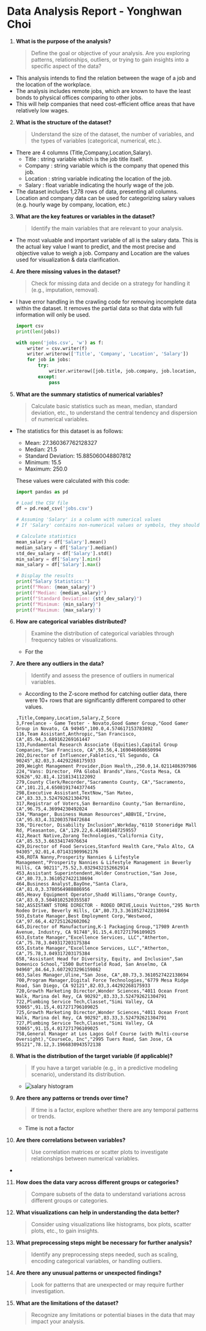# **Data Analysis Report** - Yonghwan Choi

1. **What is the purpose of the analysis?**
   > Define the goal or objective of your analysis. Are you exploring patterns, relationships, outliers, or trying to gain insights into a specific aspect of the data?

- This analysis intends to find the relation between the wage of a job and the location of the workplace.
- The analysis includes remote jobs, which are known to have the least bonds to physical offices comparing to other jobs.
- This will help companies that need cost-efficient office areas that have relatively low wages. 

2. **What is the structure of the dataset?**
   > Understand the size of the dataset, the number of variables, and the types of variables (categorical, numerical, etc.).

- There are 4 columns (Title,Company,Location,Salary).
  - Title : string variable which is the job title itself.
  - Company : string variable which is the company that opened this job.
  - Location : string variable indicating the location of the job.
  - Salary : float variable indicating the hourly wage of the job.
- The dataset includes 1,278 rows of data, presenting all columns. Location and company data can be used for categorizing salary values (e.g. hourly wage by company, location, etc.)

3. **What are the key features or variables in the dataset?**
   > Identify the main variables that are relevant to your analysis.

- The most valuable and important variable of all is the salary data. This is the actual key value I want to predict, and the most precise and objective value to weigh a job. Company and Location are the values used for visualization & data clarification.

4. **Are there missing values in the dataset?**
   > Check for missing data and decide on a strategy for handling it (e.g., imputation, removal).

- I have error handling in the crawling code for removing incomplete data within the dataset. It removes the partial data so that data with full information will only be used.

  ```python
  import csv
  print(len(jobs))

  with open('jobs.csv', 'w') as f:
      writer = csv.writer(f)
      writer.writerow(['Title', 'Company', 'Location', 'Salary'])
      for job in jobs:
          try:
              writer.writerow([job.title, job.company, job.location, get_salary(job.salary)])
          except:
              pass
  ```

5. **What are the summary statistics of numerical variables?**
   > Calculate basic statistics such as mean, median, standard deviation, etc., to understand the central tendency and dispersion of numerical variables.

- The statistics for this dataset is as follows:

  - Mean: 27.360367762128327
  - Median: 21.5
  - Standard Deviation: 15.885060048807812
  - Minimum: 15.5
  - Maximum: 250.0

  These values were calculated with this code:

  ```python
  import pandas as pd

  # Load the CSV file
  df = pd.read_csv('jobs.csv')

  # Assuming 'Salary' is a column with numerical values
  # If 'Salary' contains non-numerical values or symbols, they should be cleaned or converted to numerical values first

  # Calculate statistics
  mean_salary = df['Salary'].mean()
  median_salary = df['Salary'].median()
  std_dev_salary = df['Salary'].std()
  min_salary = df['Salary'].min()
  max_salary = df['Salary'].max()

  # Display the results
  print("Salary Statistics:")
  print(f"Mean: {mean_salary}")
  print(f"Median: {median_salary}")
  print(f"Standard Deviation: {std_dev_salary}")
  print(f"Minimum: {min_salary}")
  print(f"Maximum: {max_salary}")

  ```

6. **How are categorical variables distributed?**

   > Examine the distribution of categorical variables through frequency tables or visualizations.

   - For the 
     

7. **Are there any outliers in the data?**

   > Identify and assess the presence of outliers in numerical variables.

   - According to the Z-score method for catching outlier data, there were 10+ rows that are significantly different compared to other values.

   ```csv
   ,Title,Company,Location,Salary,Z_Score
   3,Freelance - Game Tester - Novato,Good Gamer Group,"Good Gamer Group in Novato, CA 94945",100.0,4.574617153783892
   116,Team Assistant,Anthropic,"San Francisco, CA",85.94,3.689162269161447
   133,Fundamental Research Associate (Equities),Capital Group Companies,"San Francisco, CA",93.56,4.169046068650994
   202,Director of Influencer,Fabletics,"El Segundo, CA 90245",82.03,3.44292268175933
   209,Weight Management Provider,Dion Health,,250.0,14.0211486397986
   224,"Vans: Director, FPA Global Brands",Vans,"Costa Mesa, CA 92626",92.81,4.12181341122092
   279,County Clerk/Recorder,"Sacramento County, CA","Sacramento, CA",101.21,4.6508191744377445
   298,Executive Assistant,TextNow,"San Mateo, CA",83.33,3.524792621304791
   317,Registrar of Voters,San Bernardino County,"San Bernardino, CA",96.75,4.36994230492024
   334,"Manager, Business Human Resources",ABBVIE,"Irvine, CA",95.83,4.312003578472684
   336,"Director, Disability Inclusion",Workday,"6110 Stoneridge Mall Rd, Pleasanton, CA",129.22,6.414801487259557
   412,React Native,Zorang Technologies,"California City, CA",85.53,3.66334174976634
   429,Director of Food Services,Stanford Health Care,"Palo Alto, CA 94305",92.01,4.071431909962176
   436,ROTA Nanny,Prosperity Nannies & Lifestyle Management,"Prosperity Nannies & Lifestyle Management in Beverly Hills, CA 90211",75.52,3.0329432152662914
   453,Assistant Superintendent,Holder Construction,"San Jose, CA",80.73,3.3610527422138694
   464,Business Analyst,BayOne,"Santa Clara, CA",81.0,3.3780564988886956
   465,Heavy Equipment Operator,Shadd Williams,"Orange County, CA",83.0,3.5040102520355587
   582,ASSISTANT STORE DIRECTOR - RODEO DRIVE,Louis Vuitton,"295 North Rodeo Drive, Beverly Hills, CA",80.73,3.3610527422138694
   593,Estate Manager,Best Employment Corp,"Westwood, CA",97.66,4.427251262602062
   645,Director of Manufacturing,K-1 Packaging Group,"17989 Arenth Avenue, Industry, CA 91748",91.15,4.017271796109025
   653,Estate Manager,"Excellence Services, LLC","Atherton, CA",75.78,3.049317203175384
   655,Estate Manager,"Excellence Services, LLC","Atherton, CA",75.78,3.049317203175384
   658,"Assistant Head for Diversity, Equity, and Inclusion",San Domenico School,"1500 Butterfield Road, San Anselmo, CA 94960",84.64,3.6072923296159862
   663,Sales Manager,Uline,"San Jose, CA",80.73,3.3610527422138694
   700,Program Manager,Digital Force Technologies,"6779 Mesa Ridge Road, San Diego, CA 92121",82.03,3.44292268175933
   720,Growth Marketing Director,Wonder Sciences,"4011 Ocean Front Walk, Marina del Rey, CA 90292",83.33,3.524792621304791
   722,Plumbing Service Tech,Classet,"Simi Valley, CA 93065",91.15,4.017271796109025
   725,Growth Marketing Director,Wonder Sciences,"4011 Ocean Front Walk, Marina del Rey, CA 90292",83.33,3.524792621304791
   727,Plumbing Service Tech,Classet,"Simi Valley, CA 93065",91.15,4.017271796109025
   758,General Manager at Los Lagos Golf Course (with Multi-course Oversight),"CourseCo, Inc","2995 Tuers Road, San Jose, CA 95121",78.12,3.1966830943572138

   ```

8. **What is the distribution of the target variable (if applicable)?**

   > If you have a target variable (e.g., in a predictive modeling scenario), understand its distribution.
   - ![salary histogram](plots/salary-histogram.png)

9. **Are there any patterns or trends over time?**

   > If time is a factor, explore whether there are any temporal patterns or trends.
   - Time is not a factor

10. **Are there correlations between variables?**

    > Use correlation matrices or scatter plots to investigate relationships between numerical variables.
   - 

11. **How does the data vary across different groups or categories?**

    > Compare subsets of the data to understand variations across different groups or categories.

12. **What visualizations can help in understanding the data better?**

    > Consider using visualizations like histograms, box plots, scatter plots, etc., to gain insights.

13. **What preprocessing steps might be necessary for further analysis?**

    > Identify any preprocessing steps needed, such as scaling, encoding categorical variables, or handling outliers.

14. **Are there any unusual patterns or unexpected findings?**

    > Look for patterns that are unexpected or may require further investigation.

15. **What are the limitations of the dataset?**
    > Recognize any limitations or potential biases in the data that may impact your analysis.

